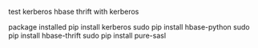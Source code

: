 test kerberos hbase thrift with kerberos

package installed
pip install kerberos
sudo pip install hbase-python
sudo pip install hbase-thrift
sudo pip install pure-sasl
